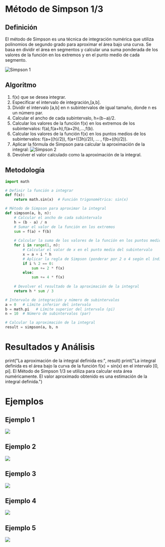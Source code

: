 # Método de Simpson 1/3
## Definición
El método de Simpson es una técnica de integración numérica que utiliza polinomios de segundo grado para aproximar el área bajo una curva. Se basa en dividir el área en segmentos y calcular una suma ponderada de los valores de la función en los extremos y en el punto medio de cada segmento.

![Simpson 1](https://github.com/Mexta46/Metodos_Numericos_Tema4/blob/main/Imagenes/Imagenes_Tema4/simpson1.png)

## Algoritmo
1. f(x) que se desea integrar.
2. Especificar el intervalo de integración,[a,b].
3. Dividir el intervalo [a,b] en n subintervalos de igual tamaño, donde n es un número par.
4. Calcular el ancho de cada subintervalo, h=(b−a)/2.
5. Calcular los valores de la función f(x) en los extremos de los subintervalos: f(a),f(a+h),f(a+2h),…,f(b).
6. Calcular los valores de la función f(x) en los puntos medios de los subintervalos: f(a+((h)/2)), f(a+((3h)/2)), ... , f(b+((h)/2)).
7. Aplicar la fórmula de Simpson para calcular la aproximación de la integral:
![Simpson 2](https://github.com/Mexta46/Metodos_Numericos_Tema4/blob/main/Imagenes/Imagenes_Tema4/simpson2.png)
8. Devolver el valor calculado como la aproximación de la integral.

## Metodología 

```python
import math

# Definir la función a integrar
def f(x):
    return math.sin(x)  # Función trigonométrica: sin(x)

# Método de Simpson para aproximar la integral
def simpson(a, b, n):
    # Calcular el ancho de cada subintervalo
    h = (b - a) / n
    # Sumar el valor de la función en los extremos
    sum = f(a) + f(b)
    
    # Calcular la suma de los valores de la función en los puntos medios
    for i in range(1, n):
        # Calcular el valor de x en el punto medio del subintervalo
        x = a + i * h
        # Aplicar la regla de Simpson (ponderar por 2 o 4 según el índice)
        if i % 2 == 0:
            sum += 2 * f(x)
        else:
            sum += 4 * f(x)
    
    # Devolver el resultado de la aproximación de la integral
    return h * sum / 3

# Intervalo de integración y número de subintervalos
a = 0   # Límite inferior del intervalo
b = math.pi   # Límite superior del intervalo (pi)
n = 10  # Número de subintervalos (par)

# Calcular la aproximación de la integral
result = simpson(a, b, n
````


# Resultados y Análisis
print("La aproximación de la integral definida es:", result)
print("La integral definida es el área bajo la curva de la función f(x) = sin(x) en el intervalo [0, pi]. El Método de Simpson 1/3 se utiliza para calcular esta área numéricamente. El valor aproximado obtenido es una estimación de la integral definida.")

# Ejemplos

## Ejemplo 1
![](https://github.com/Mexta46/Metodos_Numericos_Tema4/blob/main/Imagenes/Imagenes_Tema4/simpson3.png)
## Ejemplo 2
![](https://github.com/Mexta46/Metodos_Numericos_Tema4/blob/main/Imagenes/Imagenes_Tema4/simpson4.png)
## Ejemplo 3
![](https://github.com/Mexta46/Metodos_Numericos_Tema4/blob/main/Imagenes/Imagenes_Tema4/simpson5.png)
## Ejemplo 4 
![](https://github.com/Mexta46/Metodos_Numericos_Tema4/blob/main/Imagenes/Imagenes_Tema4/simpson6.png)
## Ejemplo 5
![](https://github.com/Mexta46/Metodos_Numericos_Tema4/blob/main/Imagenes/Imagenes_Tema4/simpson7.png)

